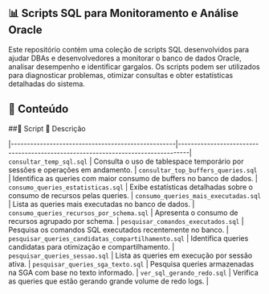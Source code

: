 ## 📊 Scripts SQL para Monitoramento e Análise Oracle
Este repositório contém uma coleção de scripts SQL desenvolvidos para ajudar DBAs e desenvolvedores a monitorar o banco de dados Oracle, analisar desempenho e identificar gargalos. Os scripts podem ser utilizados para diagnosticar problemas, otimizar consultas e obter estatísticas detalhadas do sistema.

## 📂 Conteúdo
##📄 Script	📝 Descrição

|---------------------------------------------------|---------------------------------------------------------------------------------|
`consultar_temp_sql.sql`                            |  Consulta o uso de tablespace temporário por sessões e operações em andamento.  |
`consultar_top_buffers_queries.sql`	                |  Identifica as queries com maior consumo de buffers no banco de dados.          |
`consumo_queries_estatisticas.sql`	                | Exibe estatísticas detalhadas sobre o consumo de recursos pelas queries.        |
`consumo_queries_mais_executadas.sql`	              |  Lista as queries mais executadas no banco de dados.                            |
`consumo_queries_recursos_por_schema.sql`	          |  Apresenta o consumo de recursos agrupado por schema.                           |
`pesquisar_comandos_executados.sql`	                |  Pesquisa os comandos SQL executados recentemente no banco.                     |
`pesquisar_queries_candidatas_compartilhamento.sql`	|  Identifica queries candidatas para otimização e compartilhamento.              |
`pesquisar_queries_sessao.sql`	                    |  Lista as queries em execução por sessão ativa.                                 |
`pesquisar_queries_sga_texto.sql`	                  |  Pesquisa queries armazenadas na SGA com base no texto informado.               |
`ver_sql_gerando_redo.sql`	                        |  Verifica as queries que estão gerando grande volume de redo logs.              |

